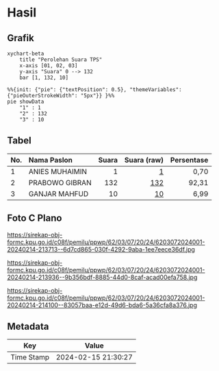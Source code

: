 # Hasil

## Grafik

```mermaid
xychart-beta
    title "Perolehan Suara TPS"
    x-axis [01, 02, 03]
    y-axis "Suara" 0 --> 132
    bar [1, 132, 10]
```

```mermaid
%%{init: {"pie": {"textPosition": 0.5}, "themeVariables": {"pieOuterStrokeWidth": "5px"}} }%%
pie showData
    "1" : 1
    "2" : 132
    "3" : 10
```

## Tabel

| No. | Nama Paslon    | Suara | Suara (raw) | Persentase |
|:--- |:-------------- | -----:| -----------:| ----------:|
| 1   | ANIES MUHAIMIN | 1     | [1][p-1]    | 0,70       |
| 2   | PRABOWO GIBRAN | 132   | [132][p-2]  | 92,31      |
| 3   | GANJAR MAHFUD  | 10    | [10][p-3]   | 6,99       |


[p-1]: https://github.com/gigit-pemilu/pemilu-2024-62-kalimantan-tengah/blob/main/pilpres/hitung-suara/sub/62-kalimantan-tengah/sub/03-kapuas/sub/07-kapuas-murung/sub/2024-bina-mekar/sub/001-tps/sub/paslon-1.txt
[p-2]: https://github.com/gigit-pemilu/pemilu-2024-62-kalimantan-tengah/blob/main/pilpres/hitung-suara/sub/62-kalimantan-tengah/sub/03-kapuas/sub/07-kapuas-murung/sub/2024-bina-mekar/sub/001-tps/sub/paslon-2.txt
[p-3]: https://github.com/gigit-pemilu/pemilu-2024-62-kalimantan-tengah/blob/main/pilpres/hitung-suara/sub/62-kalimantan-tengah/sub/03-kapuas/sub/07-kapuas-murung/sub/2024-bina-mekar/sub/001-tps/sub/paslon-3.txt

## Foto C Plano

https://sirekap-obj-formc.kpu.go.id/c08f/pemilu/ppwp/62/03/07/20/24/6203072024001-20240214-213713--6d7cd865-030f-4292-9aba-1ee7eece36df.jpg

https://sirekap-obj-formc.kpu.go.id/c08f/pemilu/ppwp/62/03/07/20/24/6203072024001-20240214-213936--9b356bdf-8885-44d0-8caf-acad00efa758.jpg

https://sirekap-obj-formc.kpu.go.id/c08f/pemilu/ppwp/62/03/07/20/24/6203072024001-20240214-214100--83057baa-e12d-49d6-bda6-5a36cfa8a376.jpg


## Metadata

| Key        | Value               |
| ---------- | ------------------- |
| Time Stamp | 2024-02-15 21:30:27 |



